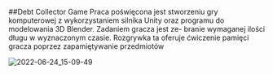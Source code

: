 ##Debt Collector Game
Praca poświęcona jest stworzeniu gry komputerowej z wykorzystaniem silnika
Unity oraz programu do modelowania 3D Blender. Zadaniem gracza jest ze-
branie wymaganej ilości długu w wyznaczonym czasie. Rozgrywka ta oferuje
ćwiczenie pamięci gracza poprzez zapamiętywanie przedmiotów

![2022-06-24_15-09-49](https://user-images.githubusercontent.com/58466544/175544277-2a81cd50-8344-47f3-9a56-80e0a5a2d939.jpeg)
